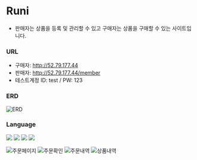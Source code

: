 # Runi
 - 판매자는 상품을 등록 및 관리할 수 있고 구매자는 상품을 구매할 수 있는 사이트입니다.

### URL
 - 구매자: http://52.79.177.44
 - 판매자: http://52.79.177.44/member
 - 테스트계정 ID: test / PW: 123
 
### ERD
![ERD](https://github.com/ykh9759/Runi/assets/66126927/9903faba-043b-4c9c-9820-472e75d3496b)

### Language
<img src="https://img.shields.io/badge/JAVA-007396?style=flat-square&logo=JAVA&logoColor=white"/>  <img src="https://img.shields.io/badge/Spring Boot-6DB33F?style=flat-square&logo=Spring Boot&logoColor=white"/>
<img src="https://img.shields.io/badge/HTML5-e34f26?style=flat-square&logo=HTML&logoColor=white"/> 
<img src="https://img.shields.io/badge/JavaScript-e7df1e?style=flat-square&logo=JavaScript&logoColor=white"/>

>
![주문페이지](https://github.com/ykh9759/Runi/assets/66126927/7a2aeb7b-26f0-4657-8f0a-357a2673bb83)
![주문확인](https://github.com/ykh9759/Runi/assets/66126927/85b2dc98-7af3-49e1-b3c4-877241150edf)
![주문내역](https://github.com/ykh9759/Runi/assets/66126927/b29e9d68-edd4-4f87-b4da-7f238d78db47)
![상품내역](https://github.com/ykh9759/Runi/assets/66126927/c5cce86b-17ee-4d28-aa6e-3fb280e5ac8d)
